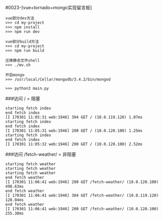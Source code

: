 #0023-[vue+tornado+mongo实现留言板]   
   
```shell
vue部分dev方法
>>> cd my-project
>>> npm install
>>> npm run dev
```   
   
```shell
vue部分build方法
>>> cd my-project
>>> npm run build
```   
   
```shell
迁移静态文件shell
>>> ./mv.sh
```
         
```shell
开启mongo
>>> /usr/local/Cellar/mongodb/3.4.2/bin/mongod
```
      
```shell
>>> python3 main.py
```
   
   
   
   
   
###访问 / = 阻塞
```shell   
starting fetch index
end fetch index
[I 170301 11:05:31 web:1946] 304 GET / (10.0.119.120) 1.07ms
starting fetch index
end fetch index
[I 170301 11:05:31 web:1946] 200 GET / (10.0.120.100) 1.25ms
starting fetch index
end fetch index
[I 170301 11:05:32 web:1946] 200 GET / (10.0.120.100) 2.52ms
```
   
   
   
   
   
###访问 /fetch-weather/ = 非阻塞   
```shell   
starting fetch weather
starting fetch weather
starting fetch weather
end fetch weather
[I 170301 11:06:41 web:1946] 200 GET /fetch-weather/ (10.0.120.100) 498.63ms
end fetch weather
[I 170301 11:06:41 web:1946] 304 GET /fetch-weather/ (10.0.119.120) 128.04ms
end fetch weather
[I 170301 11:06:41 web:1946] 200 GET /fetch-weather/ (10.0.120.100) 255.30ms
```